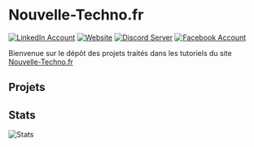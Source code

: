 # Nouvelle-Techno.fr

[![LinkedIn Account](https://img.shields.io/badge/LinkedIn-0e76a8?style=for-the-badge&logo=linkedin)](https://www.linkedin.com/company/nouvelle-techno-fr)
[![Website](https://img.shields.io/badge/Website-011F35?style=for-the-badge)](https://nouvelle-techno.fr)
[![Discord Server](https://img.shields.io/discord/642353810223923220?logo=discord&logoColor=fff&style=for-the-badge&label=Discord)](https://discord.gg/azQ9sbD)
[![Facebook Account](https://img.shields.io/badge/Facebook-1877F2?style=for-the-badge&logo=facebook&logoColor=fff)](https://www.facebook.com/nouvelletechnofr/)


Bienvenue sur le dépôt des projets traités dans les tutoriels du site  [Nouvelle-Techno.fr](https://nouvelle-techno.fr)

## Projets



## Stats

![Stats](https://github-readme-stats.vercel.app/api?username=NouvelleTechno&count_private=true&show_icons=true)
